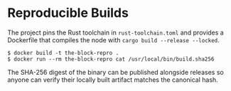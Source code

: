 # Reproducible Builds

The project pins the Rust toolchain in `rust-toolchain.toml` and provides a
Dockerfile that compiles the node with `cargo build --release --locked`.

```
$ docker build -t the-block-repro .
$ docker run --rm the-block-repro cat /usr/local/bin/build.sha256
```

The SHA-256 digest of the binary can be published alongside releases so anyone
can verify their locally built artifact matches the canonical hash.
